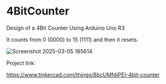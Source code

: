 # 4BitCounter
Design of a 4Bit Counter Using Arduino Uno R3

It counts from 0 (0000) to 15 (1111) and then it resets.

![Screenshot 2025-03-05 185614](https://github.com/user-attachments/assets/1ebed7e9-d6a6-43d3-8a87-bbcee6b4e3ff)

Project link:

https://www.tinkercad.com/things/8bcUMfdiPEI-4bit-counter
